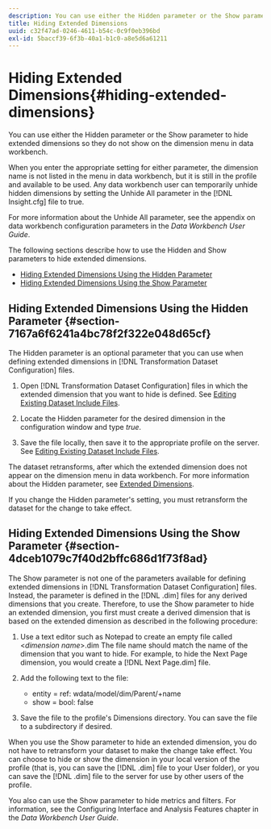 ```yaml
---
description: You can use either the Hidden parameter or the Show parameter to hide extended dimensions so they do not show on the dimension menu in data workbench.
title: Hiding Extended Dimensions
uuid: c32f47ad-0246-4611-b54c-0c9f0eb396bd
exl-id: 5baccf39-6f3b-40a1-b1c0-a8e5d6a61211
---
```

# Hiding Extended Dimensions{#hiding-extended-dimensions}

You can use either the Hidden parameter or the Show parameter to hide extended dimensions so they do not show on the dimension menu in data workbench.

 When you enter the appropriate setting for either parameter, the dimension name is not listed in the menu in data workbench, but it is still in the profile and available to be used. Any data workbench user can temporarily unhide hidden dimensions by setting the Unhide All parameter in the [!DNL Insight.cfg] file to true.

For more information about the Unhide All parameter, see the appendix on data workbench configuration parameters in the *Data Workbench User Guide*.

The following sections describe how to use the Hidden and Show parameters to hide extended dimensions.

* [Hiding Extended Dimensions Using the Hidden Parameter](../../../../home/c-dataset-const-proc/c-dataset-config-tools/c-hide-dataset-comp/c-hide-ex-dim.md#section-7167a6f6241a4bc78f2f322e048d65cf) 
* [Hiding Extended Dimensions Using the Show Parameter](../../../../home/c-dataset-const-proc/c-dataset-config-tools/c-hide-dataset-comp/c-hide-ex-dim.md#section-4dceb1079c7f40d2bffc686d1f73f8ad)

## Hiding Extended Dimensions Using the Hidden Parameter {#section-7167a6f6241a4bc78f2f322e048d65cf}

The Hidden parameter is an optional parameter that you can use when defining extended dimensions in [!DNL Transformation Dataset Configuration] files.

1. Open [!DNL Transformation Dataset Configuration] files in which the extended dimension that you want to hide is defined. See [Editing Existing Dataset Include Files](../../../../home/c-dataset-const-proc/c-dataset-inc-files/c-work-dataset-inc-files/t-edit-ex-dataset-inc-files.md#task-456c04e38ebc425fb35677a6bb6aa077). 

1. Locate the Hidden parameter for the desired dimension in the configuration window and type *true*. 
1. Save the file locally, then save it to the appropriate profile on the server. See [Editing Existing Dataset Include Files](../../../../home/c-dataset-const-proc/c-dataset-inc-files/c-work-dataset-inc-files/t-edit-ex-dataset-inc-files.md#task-456c04e38ebc425fb35677a6bb6aa077).

The dataset retransforms, after which the extended dimension does not appear on the dimension menu in data workbench. For more information about the Hidden parameter, see [Extended Dimensions](../../../../home/c-dataset-const-proc/c-ex-dim/c-abt-ex-dim.md).

If you change the Hidden parameter's setting, you must retransform the dataset for the change to take effect.

## Hiding Extended Dimensions Using the Show Parameter {#section-4dceb1079c7f40d2bffc686d1f73f8ad}

The Show parameter is not one of the parameters available for defining extended dimensions in [!DNL Transformation Dataset Configuration] files. Instead, the parameter is defined in the [!DNL .dim] files for any derived dimensions that you create. Therefore, to use the Show parameter to hide an extended dimension, you first must create a derived dimension that is based on the extended dimension as described in the following procedure:

1. Use a text editor such as Notepad to create an empty file called <*dimension name*>.dim The file name should match the name of the dimension that you want to hide. For example, to hide the Next Page dimension, you would create a [!DNL Next Page.dim] file. 

1. Add the following text to the file:

    * entity = ref: wdata/model/dim/Parent/+name 
    * show = bool: false

1. Save the file to the profile's Dimensions directory. You can save the file to a subdirectory if desired.

When you use the Show parameter to hide an extended dimension, you do not have to retransform your dataset to make the change take effect. You can choose to hide or show the dimension in your local version of the profile (that is, you can save the [!DNL .dim] file to your User folder), or you can save the [!DNL .dim] file to the server for use by other users of the profile.

You also can use the Show parameter to hide metrics and filters. For information, see the Configuring Interface and Analysis Features chapter in the *Data Workbench User Guide*.
